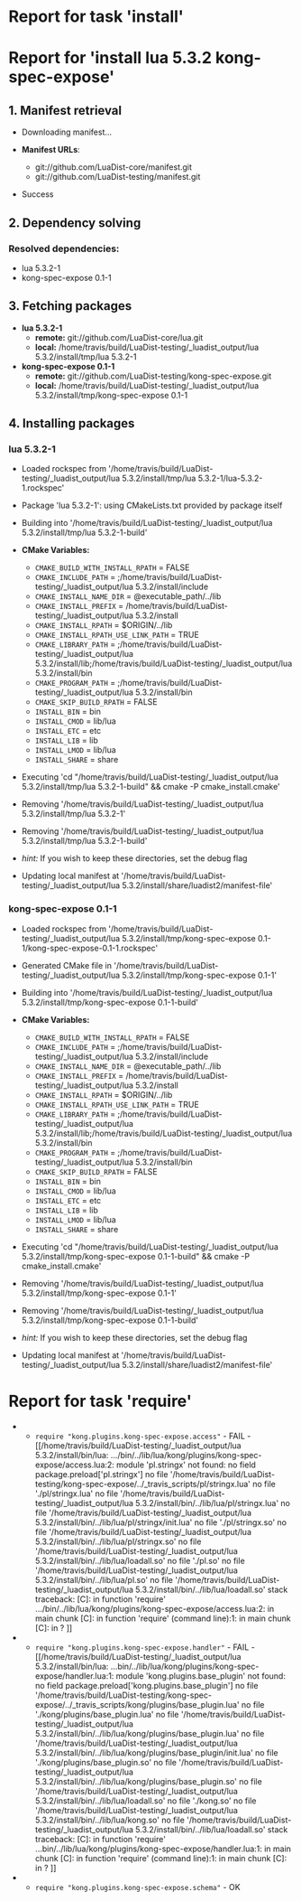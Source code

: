 # Report for task 'install'

# Report for 'install lua 5.3.2 kong-spec-expose'


## 1. Manifest retrieval

- Downloading manifest...

- **Manifest URLs**:
    - git://github.com/LuaDist-core/manifest.git
    - git://github.com/LuaDist-testing/manifest.git
- Success

## 2. Dependency solving


### Resolved dependencies:
- lua 5.3.2-1
- kong-spec-expose 0.1-1

## 3. Fetching packages

- **lua 5.3.2-1**
    - **remote:** git://github.com/LuaDist-core/lua.git
    - **local:** /home/travis/build/LuaDist-testing/_luadist_output/lua 5.3.2/install/tmp/lua 5.3.2-1
- **kong-spec-expose 0.1-1**
    - **remote:** git://github.com/LuaDist-testing/kong-spec-expose.git
    - **local:** /home/travis/build/LuaDist-testing/_luadist_output/lua 5.3.2/install/tmp/kong-spec-expose 0.1-1

## 4. Installing packages


### lua 5.3.2-1
- Loaded rockspec from '/home/travis/build/LuaDist-testing/_luadist_output/lua 5.3.2/install/tmp/lua 5.3.2-1/lua-5.3.2-1.rockspec'
- Package 'lua 5.3.2-1': using CMakeLists.txt provided by package itself
- Building into '/home/travis/build/LuaDist-testing/_luadist_output/lua 5.3.2/install/tmp/lua 5.3.2-1-build'
- **CMake Variables:**
    - `CMAKE_BUILD_WITH_INSTALL_RPATH` = FALSE
    - `CMAKE_INCLUDE_PATH` = ;/home/travis/build/LuaDist-testing/_luadist_output/lua 5.3.2/install/include
    - `CMAKE_INSTALL_NAME_DIR` = @executable_path/../lib
    - `CMAKE_INSTALL_PREFIX` = /home/travis/build/LuaDist-testing/_luadist_output/lua 5.3.2/install
    - `CMAKE_INSTALL_RPATH` = $ORIGIN/../lib
    - `CMAKE_INSTALL_RPATH_USE_LINK_PATH` = TRUE
    - `CMAKE_LIBRARY_PATH` = ;/home/travis/build/LuaDist-testing/_luadist_output/lua 5.3.2/install/lib;/home/travis/build/LuaDist-testing/_luadist_output/lua 5.3.2/install/bin
    - `CMAKE_PROGRAM_PATH` = ;/home/travis/build/LuaDist-testing/_luadist_output/lua 5.3.2/install/bin
    - `CMAKE_SKIP_BUILD_RPATH` = FALSE
    - `INSTALL_BIN` = bin
    - `INSTALL_CMOD` = lib/lua
    - `INSTALL_ETC` = etc
    - `INSTALL_LIB` = lib
    - `INSTALL_LMOD` = lib/lua
    - `INSTALL_SHARE` = share
- Executing 'cd "/home/travis/build/LuaDist-testing/_luadist_output/lua 5.3.2/install/tmp/lua 5.3.2-1-build" && cmake -P cmake_install.cmake'
- Removing '/home/travis/build/LuaDist-testing/_luadist_output/lua 5.3.2/install/tmp/lua 5.3.2-1'
- Removing '/home/travis/build/LuaDist-testing/_luadist_output/lua 5.3.2/install/tmp/lua 5.3.2-1-build'

- *hint:* If you wish to keep these directories, set the debug flag
- Updating local manifest at '/home/travis/build/LuaDist-testing/_luadist_output/lua 5.3.2/install/share/luadist2/manifest-file'

### kong-spec-expose 0.1-1
- Loaded rockspec from '/home/travis/build/LuaDist-testing/_luadist_output/lua 5.3.2/install/tmp/kong-spec-expose 0.1-1/kong-spec-expose-0.1-1.rockspec'
- Generated CMake file in '/home/travis/build/LuaDist-testing/_luadist_output/lua 5.3.2/install/tmp/kong-spec-expose 0.1-1'
- Building into '/home/travis/build/LuaDist-testing/_luadist_output/lua 5.3.2/install/tmp/kong-spec-expose 0.1-1-build'
- **CMake Variables:**
    - `CMAKE_BUILD_WITH_INSTALL_RPATH` = FALSE
    - `CMAKE_INCLUDE_PATH` = ;/home/travis/build/LuaDist-testing/_luadist_output/lua 5.3.2/install/include
    - `CMAKE_INSTALL_NAME_DIR` = @executable_path/../lib
    - `CMAKE_INSTALL_PREFIX` = /home/travis/build/LuaDist-testing/_luadist_output/lua 5.3.2/install
    - `CMAKE_INSTALL_RPATH` = $ORIGIN/../lib
    - `CMAKE_INSTALL_RPATH_USE_LINK_PATH` = TRUE
    - `CMAKE_LIBRARY_PATH` = ;/home/travis/build/LuaDist-testing/_luadist_output/lua 5.3.2/install/lib;/home/travis/build/LuaDist-testing/_luadist_output/lua 5.3.2/install/bin
    - `CMAKE_PROGRAM_PATH` = ;/home/travis/build/LuaDist-testing/_luadist_output/lua 5.3.2/install/bin
    - `CMAKE_SKIP_BUILD_RPATH` = FALSE
    - `INSTALL_BIN` = bin
    - `INSTALL_CMOD` = lib/lua
    - `INSTALL_ETC` = etc
    - `INSTALL_LIB` = lib
    - `INSTALL_LMOD` = lib/lua
    - `INSTALL_SHARE` = share
- Executing 'cd "/home/travis/build/LuaDist-testing/_luadist_output/lua 5.3.2/install/tmp/kong-spec-expose 0.1-1-build" && cmake -P cmake_install.cmake'
- Removing '/home/travis/build/LuaDist-testing/_luadist_output/lua 5.3.2/install/tmp/kong-spec-expose 0.1-1'
- Removing '/home/travis/build/LuaDist-testing/_luadist_output/lua 5.3.2/install/tmp/kong-spec-expose 0.1-1-build'

- *hint:* If you wish to keep these directories, set the debug flag
- Updating local manifest at '/home/travis/build/LuaDist-testing/_luadist_output/lua 5.3.2/install/share/luadist2/manifest-file'

# Report for task 'require'

 -  - `require "kong.plugins.kong-spec-expose.access"` - FAIL - [[/home/travis/build/LuaDist-testing/_luadist_output/lua 5.3.2/install/bin/lua: .../bin/../lib/lua/kong/plugins/kong-spec-expose/access.lua:2: module 'pl.stringx' not found:
	no field package.preload['pl.stringx']
	no file '/home/travis/build/LuaDist-testing/kong-spec-expose/../_travis_scripts/pl/stringx.lua'
	no file './pl/stringx.lua'
	no file '/home/travis/build/LuaDist-testing/_luadist_output/lua 5.3.2/install/bin/../lib/lua/pl/stringx.lua'
	no file '/home/travis/build/LuaDist-testing/_luadist_output/lua 5.3.2/install/bin/../lib/lua/pl/stringx/init.lua'
	no file './pl/stringx.so'
	no file '/home/travis/build/LuaDist-testing/_luadist_output/lua 5.3.2/install/bin/../lib/lua/pl/stringx.so'
	no file '/home/travis/build/LuaDist-testing/_luadist_output/lua 5.3.2/install/bin/../lib/lua/loadall.so'
	no file './pl.so'
	no file '/home/travis/build/LuaDist-testing/_luadist_output/lua 5.3.2/install/bin/../lib/lua/pl.so'
	no file '/home/travis/build/LuaDist-testing/_luadist_output/lua 5.3.2/install/bin/../lib/lua/loadall.so'
stack traceback:
	[C]: in function 'require'
	.../bin/../lib/lua/kong/plugins/kong-spec-expose/access.lua:2: in main chunk
	[C]: in function 'require'
	(command line):1: in main chunk
	[C]: in ?
]]
 -  - `require "kong.plugins.kong-spec-expose.handler"` - FAIL - [[/home/travis/build/LuaDist-testing/_luadist_output/lua 5.3.2/install/bin/lua: ...bin/../lib/lua/kong/plugins/kong-spec-expose/handler.lua:1: module 'kong.plugins.base_plugin' not found:
	no field package.preload['kong.plugins.base_plugin']
	no file '/home/travis/build/LuaDist-testing/kong-spec-expose/../_travis_scripts/kong/plugins/base_plugin.lua'
	no file './kong/plugins/base_plugin.lua'
	no file '/home/travis/build/LuaDist-testing/_luadist_output/lua 5.3.2/install/bin/../lib/lua/kong/plugins/base_plugin.lua'
	no file '/home/travis/build/LuaDist-testing/_luadist_output/lua 5.3.2/install/bin/../lib/lua/kong/plugins/base_plugin/init.lua'
	no file './kong/plugins/base_plugin.so'
	no file '/home/travis/build/LuaDist-testing/_luadist_output/lua 5.3.2/install/bin/../lib/lua/kong/plugins/base_plugin.so'
	no file '/home/travis/build/LuaDist-testing/_luadist_output/lua 5.3.2/install/bin/../lib/lua/loadall.so'
	no file './kong.so'
	no file '/home/travis/build/LuaDist-testing/_luadist_output/lua 5.3.2/install/bin/../lib/lua/kong.so'
	no file '/home/travis/build/LuaDist-testing/_luadist_output/lua 5.3.2/install/bin/../lib/lua/loadall.so'
stack traceback:
	[C]: in function 'require'
	...bin/../lib/lua/kong/plugins/kong-spec-expose/handler.lua:1: in main chunk
	[C]: in function 'require'
	(command line):1: in main chunk
	[C]: in ?
]]
 -  - `require "kong.plugins.kong-spec-expose.schema"` - OK

